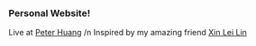### Personal Website!

Live at [Peter Huang](https://peterhxk.github.io/) /n
Inspired by my amazing friend [Xin Lei Lin](https://xinlei55555.github.io/)
